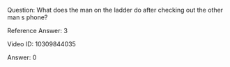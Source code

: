 Question: What does the man on the ladder do after checking out the other man s phone?

Reference Answer: 3

Video ID: 10309844035

Answer: 0


